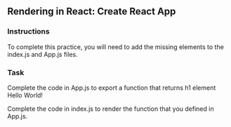 ## Rendering in React: Create React App

### Instructions

To complete this practice, you will need to add the missing elements to the index.js and App.js files.

### Task

Complete the code in App.js to export a function that returns h1 element Hello World!

Complete the code in index.js to render the function that you defined in App.js.